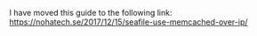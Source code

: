 I have moved this guide to the following link:
https://nohatech.se/2017/12/15/seafile-use-memcached-over-ip/
